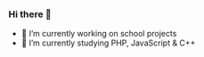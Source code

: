 ### Hi there 👋

- 🔭 I’m currently working on school projects
- 🌱 I’m currently studying PHP, JavaScript & C++
<!-- - 🤔 I’m looking for help with MySQLi vs PDO -->

<!--
**Manlililok2162/Manlililok2162** is a ✨ _special_ ✨ repository because its `README.md` (this file) appears on your GitHub profile.

Here are some ideas to get you started:

- 🔭 I’m currently working on ...
- 🌱 I’m currently learning ...
- 👯 I’m looking to collaborate on ...
- 🤔 I’m looking for help with ...
- 💬 Ask me about ...
- 📫 How to reach me: ...
- 😄 Pronouns: ...
- ⚡ Fun fact: ...
-->
